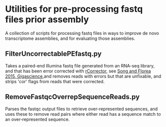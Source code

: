 # Utilities for pre-processing fastq files prior assembly
A collection of scripts for processing fastq files in ways to improve de novo transcriptome assemblies, and for evaluating those assemblies.

## FilterUncorrectablePEfastq.py
Takes a paired-end Illumina fastq file generated from an RNA-seq library, and that has been error corrected with [rCorrector](https://github.com/mourisl/Rcorrector), see [Song and Florea 2015, Gigascience](https://gigascience.biomedcentral.com/articles/10.1186/s13742-015-0089-y),and removes reads with errors but that are unfixable, and strips 'cor' flags from reads that were corrected.

## RemoveFastqcOverrepSequenceReads.py
Parses the fastqc output files to retrieve over-represented sequences, and uses these to remove read pairs where either read has a sequence match to an over-represented sequence.
